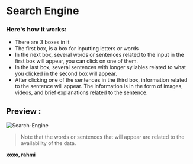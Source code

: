 # Search Engine
### Here's how it works:
- There are 3 boxes in it
- The first box, is a box for inputting letters or words
- In the next box, several words or sentences related to the input in the first box will appear, you can click on one of them.
- In the last box, several sentences with longer syllables related to what you clicked in the second box will appear.
- After clicking one of the sentences in the third box, information related to the sentence will appear. The information is in the form of images, videos, and brief explanations related to the sentence.
## Preview : 
![Search-Engine](https://github.com/liecy/search-engine/assets/92883002/b8bcd459-0747-48e6-9e25-3fad7e99f144)

> Note that the words or sentences that will appear are related to the availability of the data.

**xoxo, rahmi**
